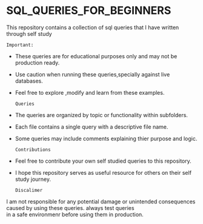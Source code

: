 # SQL_QUERIES_FOR_BEGINNERS

This repository contains a collection of sql queries that I have written through self study

    Important:

* These queries are for educational purposes only and may not be production ready.

* Use caution when running these queries,specially against live databases.

* Feel free to explore ,modify and learn from these examples.

      Queries

* The queries are organized by topic or functionality within subfolders.

* Each file contains a single query with a descriptive file name.

* Some queries may include comments explaining thier purpose and logic.

      Contributions

* Feel free to contribute your own self studied queries to this repository.

* I hope this repository serves as useful resource for others on their self study journey.

      Discalimer

I am not responsible for any potential damage or unintended consequences caused by using these queries. always test queries  
in a safe environmenr before using them in production.









